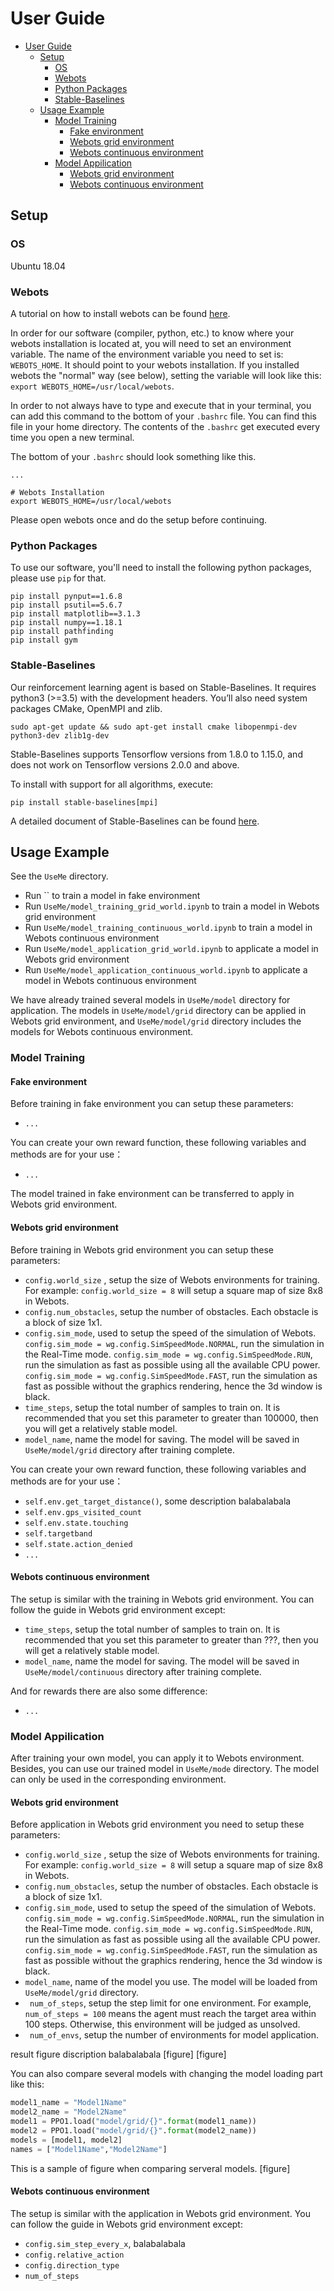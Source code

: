 # User Guide
- [User Guide](#user-guide)
  * [Setup](#setup)
    + [OS](#os)
    + [Webots](#webots)
    + [Python Packages](#python-packages)
    + [Stable-Baselines](#stable-baselines)
  * [Usage Example](#usage-example)
    + [Model Training](#model-training)
      - [Fake environment](#fake-environment)
      - [Webots grid environment](#webots-grid-environment)
      - [Webots continuous environment](#webots-continuous-environment)
    + [Model Appilication](#model-appilication)
      - [Webots grid environment](#webots-grid-environment-1)
      - [Webots continuous environment](#webots-continuous-environment-1)



## Setup

### OS
Ubuntu 18.04
### Webots
A tutorial on how to install webots can be found [here](https://cyberbotics.com/doc/guide/installation-procedure).

In order for our software (compiler, python, etc.) to know where your webots installation is located at, you will need to set an environment variable. The name of the environment variable you need to set is: `WEBOTS_HOME`. It should point to your webots installation. If you installed webots the "normal" way (see below), setting the variable will look like this: `export WEBOTS_HOME=/usr/local/webots`.

In order to not always have to type and execute that in your terminal, you can add this command to the bottom of your `.bashrc` file. You can find this file in your home directory. The contents of the `.bashrc` get executed every time you open a new terminal.

The bottom of your `.bashrc` should look something like this.
```
...

# Webots Installation
export WEBOTS_HOME=/usr/local/webots
```
Please open webots once and do the setup before continuing. 

### Python Packages
To use our software, you'll need to install the following python packages, please use `pip` for that. 
```
pip install pynput==1.6.8
pip install psutil==5.6.7
pip install matplotlib==3.1.3
pip install numpy==1.18.1
pip install pathfinding
pip install gym
```
### Stable-Baselines
Our reinforcement learning agent is based on Stable-Baselines. It requires python3 (>=3.5) with the development headers. You’ll also need system packages CMake, OpenMPI and zlib. 
```
sudo apt-get update && sudo apt-get install cmake libopenmpi-dev python3-dev zlib1g-dev
```
Stable-Baselines supports Tensorflow versions from 1.8.0 to 1.15.0, and does not work on Tensorflow versions 2.0.0 and above. 

To install with support for all algorithms,  execute:
```
pip install stable-baselines[mpi]
```
A detailed document of Stable-Baselines can be found [here](https://stable-baselines.readthedocs.io/en/master/index.html).


## Usage Example

See the `UseMe` directory.
* Run `` to train a model in fake environment
* Run `UseMe/model_training_grid_world.ipynb` to train a model in Webots grid environment
* Run `UseMe/model_training_continuous_world.ipynb` to train a model in Webots continuous environment
* Run `UseMe/model_application_grid_world.ipynb` to applicate a model in Webots grid environment
* Run `UseMe/model_application_continuous_world.ipynb` to applicate a model in Webots continuous environment

We have already trained several models in `UseMe/model` directory for application. The models in `UseMe/model/grid` directory can be applied in Webots grid environment, and `UseMe/model/grid` directory includes the models for Webots continuous environment.

### Model Training

#### Fake environment
Before training in fake environment you can setup these parameters:
* `...`

You can create your own reward function, these following variables and methods are for your use：
* `...`

The model trained in fake environment can be transferred to apply in Webots grid environment.
#### Webots grid environment
Before training in Webots grid environment you can setup these parameters:
* `config.world_size` , setup the size of Webots environments for training. For example: `config.world_size = 8` will setup a square map of size 8x8 in Webots.
* `config.num_obstacles`, setup the number of obstacles. Each obstacle is a block of size 1x1.
* `config.sim_mode`, used to setup the speed of the simulation of Webots. 
`config.sim_mode = wg.config.SimSpeedMode.NORMAL`, run the simulation in the Real-Time mode.
`config.sim_mode = wg.config.SimSpeedMode.RUN`, run the simulation as fast as possible using all the available CPU power. 
`config.sim_mode = wg.config.SimSpeedMode.FAST`, run the simulation as fast as possible without the graphics rendering, hence the 3d window is black.
* `time_steps`, setup the total number of samples to train on. It is recommended that you set this parameter to greater than 100000, then you will get a relatively stable model.
* `model_name`, name the model for saving. The model will be saved in `UseMe/model/grid` directory after training complete.

You can create your own reward function, these following variables and methods are for your use：
* `self.env.get_target_distance()`, some description balabalabala
* `self.env.gps_visited_count`
* `self.env.state.touching`
* `self.targetband`
* `self.state.action_denied`
* `...`




#### Webots continuous environment
The setup is similar with the training in Webots grid environment. You can follow the guide in Webots grid environment except:
* `time_steps`, setup the total number of samples to train on. It is recommended that you set this parameter to greater than ???, then you will get a relatively stable model.
* `model_name`, name the model for saving. The model will be saved in `UseMe/model/continuous` directory after training complete.

And for rewards there are also some difference:
* `...`
### Model Appilication
After training your own model, you can apply it to Webots environment. Besides, you can use our trained model in `UseMe/mode` directory. The model can only be used in the corresponding environment.
#### Webots grid environment
Before application in Webots grid environment you need to setup these parameters:
* `config.world_size` , setup the size of Webots environments for training. For example: `config.world_size = 8` will setup a square map of size 8x8 in Webots.
* `config.num_obstacles`, setup the number of obstacles. Each obstacle is a block of size 1x1.
* `config.sim_mode`, used to setup the speed of the simulation of Webots. 
`config.sim_mode = wg.config.SimSpeedMode.NORMAL`, run the simulation in the Real-Time mode.
`config.sim_mode = wg.config.SimSpeedMode.RUN`, run the simulation as fast as possible using all the available CPU power. 
`config.sim_mode = wg.config.SimSpeedMode.FAST`, run the simulation as fast as possible without the graphics rendering, hence the 3d window is black.
* `model_name`, name of the model you use. The model will be loaded from `UseMe/model/grid` directory.
* ` num_of_steps`, setup the step limit for one environment. For example, `num_of_steps = 100` means the agent must reach the target area within 100 steps. Otherwise, this environment will be judged as unsolved.
* ` num_of_envs`, setup the number of environments for model application. 

result figure discription balabalabala
[figure]
[figure]

You can also compare several models with changing the model loading part like this:
```python
model1_name = "Model1Name"
model2_name = "Model2Name"
model1 = PPO1.load("model/grid/{}".format(model1_name))
model2 = PPO1.load("model/grid/{}".format(model2_name))
models = [model1, model2]
names = ["Model1Name","Model2Name"]
```

This is a sample of figure when comparing serveral models.
[figure]
#### Webots continuous environment
The setup is similar with the application in Webots grid environment. You can follow the guide in Webots grid environment except:
* `config.sim_step_every_x`, balabalabala
* `config.relative_action`
* `config.direction_type`
* `num_of_steps`

